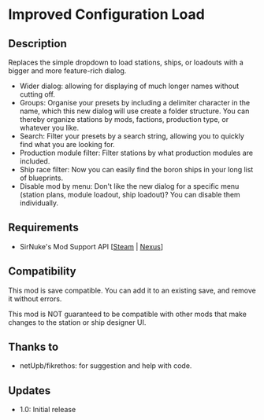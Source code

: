 # Improved Configuration Load

## Description
Replaces the simple dropdown to load stations, ships, or loadouts with a bigger and more feature-rich dialog.

* Wider dialog: allowing for displaying of much longer names without cutting off.
* Groups: Organise your presets by including a delimiter character in the name, which this new dialog will use create a folder structure. You can thereby organize stations by mods, factions, production type, or whatever you like.
* Search: Filter your presets by a search string, allowing you to quickly find what you are looking for.
* Production module filter: Filter stations by what production modules are included.
* Ship race filter: Now you can easily find the boron ships in your long list of blueprints.
* Disable mod by menu: Don't like the new dialog for a specific menu (station plans, module loadout, ship loadout)? You can disable them individually.

## Requirements

* SirNuke's Mod Support API [[Steam](https://steamcommunity.com/sharedfiles/filedetails/?id=2042901274) | [Nexus](https://www.nexusmods.com/x4foundations/mods/503)]

## Compatibility

This mod is save compatible. You can add it to an existing save, and remove it without errors.

This mod is NOT guaranteed to be compatible with other mods that make changes to the station or ship designer UI.

## Thanks to
* netUpb/fikrethos: for suggestion and help with code.

## Updates

* 1.0: Initial release